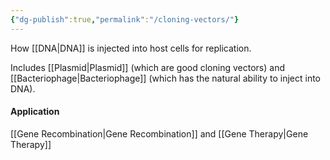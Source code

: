 ```yaml
---
{"dg-publish":true,"permalink":"/cloning-vectors/"}
---
```


How [[DNA\|DNA]] is injected into host cells for replication.

Includes [[Plasmid\|Plasmid]] (which are good cloning vectors) and [[Bacteriophage\|Bacteriophage]] (which has the natural ability to inject into DNA).

#### Application
[[Gene Recombination\|Gene Recombination]] and [[Gene Therapy\|Gene Therapy]]
